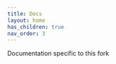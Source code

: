 ```yaml
---
title: Docs
layout: home
has_children: true
nav_order: 3
---
```


Documentation specific to this fork
